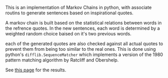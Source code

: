 This is an implementation of Markov Chains in python, with associate routins to generate sentences based on inspirational quotes.

A markov chain is built based on the statistical relations between words in the refrence quotes. In the new sentences, each word is determined by a weighted random choice baised on it's two previous words.

each of the generated quotes are also checked against all actual quotes to prevent them from being too similar to the real ones. This is done using python's `difflib.SequenceMatcher` which implements a version of the 1980 pattern matching algorithm by Ratcliff and Obershelp.

See [this page](eininsekt.github.io/Inspirotron) for the results.
